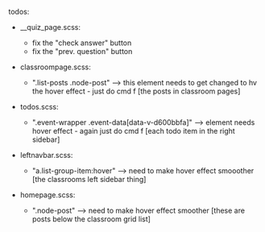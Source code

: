 todos: 

 - __quiz_page.scss:
	- fix the "check answer" button
	- fix the "prev. question" button

 - classroompage.scss:
	- ".list-posts .node-post" --> this element needs to get changed to hv the hover effect - just do cmd f [the posts in classroom pages]
 
 - todos.scss:
	 - ".event-wrapper .event-data[data-v-d600bbfa]" --> element needs hover effect - again just do cmd f [each todo item in the right sidebar]
 
 - leftnavbar.scss:
	 - "a.list-group-item:hover" --> need to make hover effect smooother [the classrooms left sidebar thing]

 - homepage.scss:
	 - ".node-post" --> need to make hover effect smoother [these are posts below the classroom grid list]
